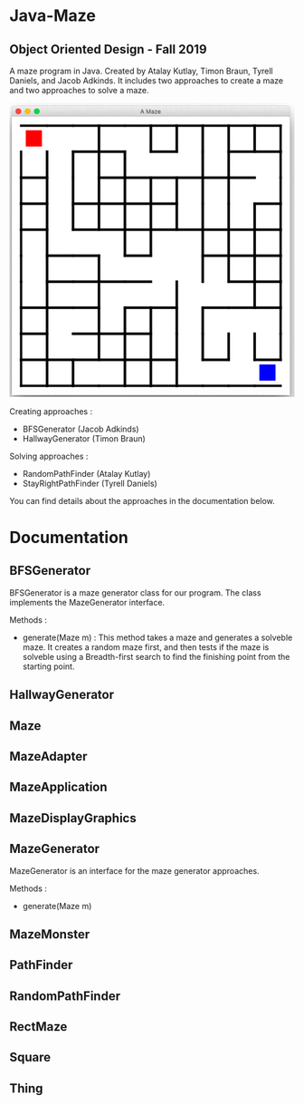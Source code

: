# Java-Maze
## Object Oriented Design - Fall 2019

A maze program in Java. Created by Atalay Kutlay, Timon Braun, Tyrell Daniels, and Jacob Adkinds. It includes two approaches to create a maze and two approaches to solve a maze. 

![Screenshot](assets/javamaze.gif)

Creating approaches :
- BFSGenerator (Jacob Adkinds)
- HallwayGenerator (Timon Braun)


Solving approaches :
- RandomPathFinder (Atalay Kutlay)
- StayRightPathFinder (Tyrell Daniels)
	
You can find details about the approaches in the documentation below.




# Documentation

## BFSGenerator

BFSGenerator is a maze generator class for our program. The class implements the MazeGenerator interface. 

Methods :

- generate(Maze m) : This method takes a maze and generates a solveble maze. It creates a random maze first, and then tests if the maze is solveble using a Breadth-first search to find the finishing point from the starting point.

## HallwayGenerator
## Maze
## MazeAdapter
## MazeApplication
## MazeDisplayGraphics

## MazeGenerator

MazeGenerator is an interface for the maze generator approaches.

Methods : 

- generate(Maze m)

## MazeMonster
## PathFinder
## RandomPathFinder
## RectMaze
## Square
## Thing
